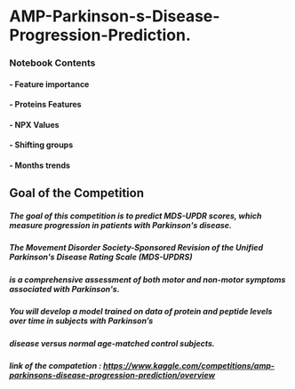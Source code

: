 # AMP-Parkinson-s-Disease-Progression-Prediction.

### Notebook Contents 
#### - Feature importance 
#### - Proteins Features
#### - NPX Values
#### - Shifting groups
#### - Months trends

## Goal of the Competition
##### The goal of this competition is to predict MDS-UPDR scores, which measure progression in patients with Parkinson's disease.
##### The Movement Disorder Society-Sponsored Revision of the Unified Parkinson's Disease Rating Scale (MDS-UPDRS)
##### is a comprehensive assessment of both motor and non-motor symptoms associated with Parkinson's. 
##### You will develop a model trained on data of protein and peptide levels over time in subjects with Parkinson’s 
##### disease versus normal age-matched control subjects.

##### link of the compatetion : https://www.kaggle.com/competitions/amp-parkinsons-disease-progression-prediction/overview
